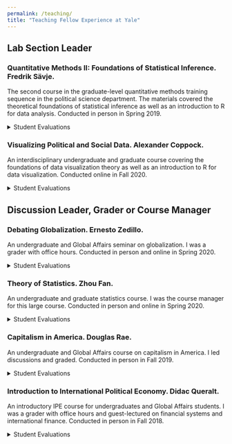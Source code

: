 ```yaml
---
permalink: /teaching/
title: "Teaching Fellow Experience at Yale"
---
```


## Lab Section Leader

### Quantitative Methods II: Foundations of Statistical Inference. Fredrik Sävje.

The second course in the graduate-level quantitative methods training sequence in the political science department. The materials covered the theoretical foundations of statistical inference as well as an introduction to R for data analysis. Conducted in person in Spring 2019.

<details>
  <summary>Student Evaluations</summary>
  <ul>
    <li>Overall assessment on a 5-point scale:</li>
    <img src="http://hikaruyamagishi.github.io/files/teaching_eval/yamagishi_eval_plsc503_sm.png" width="400" />
    <li>Selected student feedback:</li>

    <blockquote>
    <q>Hikaru is a very friendly and patient TF. She is always open for any kind of questions, and she even took her time to set up some softwares on students' laptops.</q>
    </blockquote>

    <blockquote>
    <q>Hikaru is very good at responding to emailed queries. She obviously prepares intensively for each section.</q>
    </blockquote>

    <blockquote>
    <q>Hikaru - I really appreciated how organized you were in section and how you always made sure everyone was on the same page.</q>
    </blockquote>

    <li>See <a href="https://hikaruyamagishi.github.io/teaching/201901-teaching">student evaluations in full</a>.</li>
  </ul>
</details>

### Visualizing Political and Social Data. Alexander Coppock.

An interdisciplinary undergraduate and graduate course covering the foundations of data visualization theory as well as an introduction to R for data visualization. Conducted online in Fall 2020.

<details>
  <summary>Student Evaluations</summary>
  <ul>
    <li>Overall assessment on a 5-point scale:</li>
    <img src="http://hikaruyamagishi.github.io/files/teaching_eval/yamagishi_eval_plsc349_sm.png" width="400" />
    <li>Selected student feedback:</li>
    <blockquote>
    <q>Hikaru did really well with a very tough job to try to teach us a lot of coding in a very short period of time. She is also kind and easily reachable.</q>
    </blockquote>

    <blockquote>
    <q>strengths: code was very detailed and answered questions clearly, facilitated discussions and kept us engaged, availability outside of class (office hours, email, piazza) weaknesses: nothing at this time</q>
    </blockquote>

    <blockquote>
    <q>Hikaru is a lifesaver! She was always happy to meet outside of section to go over issues with code and the class in general and she was really good at explaining some of the nuances of the code to someone who is not familiar with R at all.</q>
    </blockquote>

    <li>See <a href="https://hikaruyamagishi.github.io/teaching/202009-teaching">student evaluations in full</a>.</li>
  </ul>
</details>


## Discussion Leader, Grader or Course Manager

### Debating Globalization. Ernesto Zedillo.

An undergraduate and Global Affairs seminar on globalization. I was a grader with office hours. Conducted in person and online in Spring 2020.

<details>
  <summary>Student Evaluations</summary>
  <ul>
    <p>No responses collected by Yale.</p>
  </ul>
</details>

### Theory of Statistics. Zhou Fan.

An undergraduate and graduate statistics course. I was the course manager for this large course. Conducted in person and online in Spring 2020.

<details>
  <summary>Student Evaluations</summary>
  <ul>
    <p>No responses collected by Yale.</p>
  </ul>
</details>

### Capitalism in America. Douglas Rae.

An undergraduate and Global Affairs course on capitalism in America. I led discussions and graded. Conducted in person in Fall 2019.

<details>
  <summary>Student Evaluations</summary>
  <ul>
    <li>Overall assessment on a 5-point scale:</li>
    <img src="http://hikaruyamagishi.github.io/files/teaching_eval/yamagishi_eval_plsc270_sm.png" width="400" />
    <li>Selected student feedback:</li>

    <blockquote>
    <q>Hikaru was a really great teaching fellow! I emailed her numerous times with questions and she always responded promptly and was very helpful. She led great discussion sections and was clearly very prepared and organized.</q>
    </blockquote>

    <blockquote>
    <q>Hikaru was accessible and helpful during office hours and helped to facilitate conversation through the breakout sessions led by prompting engagement and sharing her own perspectives.</q>
    </blockquote>

    <blockquote>
    <q>She added to the material discussed in class.</q>
    </blockquote>
    <li>See <a href="https://hikaruyamagishi.github.io/teaching/201909-teaching">student evaluations in full</a>.</li>
  </ul>
</details>

### Introduction to International Political Economy. Didac Queralt.

An introductory IPE course for undergraduates and Global Affairs students. I was a grader with office hours and guest-lectured on financial systems and international finance. Conducted in person in Fall 2018.

<details>
  <summary>Student Evaluations</summary>
  <ul>
    <li>Overall assessment on a 5-point scale:</li>
    <img src="http://hikaruyamagishi.github.io/files/teaching_eval/yamagishi_eval_plsc186_sm.png" width="400" />
    <li>Selected student feedback:</li>

    <blockquote>
    <q>Great TA! She was very helpful and knowledgeable. Her background in finance provided and unique perspective on financial systems.</q>
    </blockquote>

    <blockquote>
    <q>Extremely accessible and helpful at explaining difficult concepts</q>
    </blockquote>

    <blockquote>
    <q>Hikaru is an excellent Teaching Fellow and was always willing to meet with us to discuss any doubts we were having about the coursework or the class in general. She brought in interesting and relevant perspectives from her experience in finance, and she made the subjects covered in class very accessible for those of us who were struggling with class assignments.</q>
    </blockquote>
    <li>See <a href="https://hikaruyamagishi.github.io/teaching/201809-teaching">student evaluations in full</a>.</li>
  </ul>
</details>
